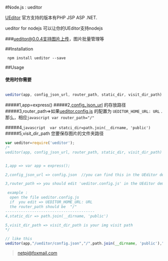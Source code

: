 #Node.js : ueditor


[UEditor](https://github.com/fex-team/ueditor) 官方支持的版本有PHP JSP ASP .NET.

ueditor for nodejs 可以让你的UEditor支持nodejs 


###ueditor@0.0.4支持图片上传，图片批量管理等

##Installation

```
 npm install ueditor --save

```

##Usage

#### 使用时你需要
```javascript

ueditor(app, config_json_url, router_path, static_dir, visit_dir_path)

```
#####1,app=express()
#####2,[config_json_url](https://github.com/netpi/ueditor-1/blob/dev-1.5.0/php/config.json) 的存放路径
#####3,router_path=>如果[ueditor.config.js](https://github.com/netpi/ueditor-1/blob/dev-1.5.0/ueditor.config.js)  的配置为 ```UEDITOR_HOME_URL: URL``` . 那么，相应```javascript
var router_path="/"```
  
#####4,```javascript 
var statci_dir=path.join(__dirname, 'public')```
#####5,visit_dir_path 您要保存图片的文件夹路径
```javascript
var ueditor=require('ueditor');
/*
ueditor(app, config_json_url, router_path, static_dir, visit_dir_path)


1,app => var app = express();

2,config_json_url => config.json  //you can find this in the UEditor demo

3,router_path => you should edit 'ueditor.config.js' in the UEditor demo

 example : 
  open the file ueditor.config.js
  if  you edit => UEDITOR_HOME_URL: URL
  the router_path should be  "/"
----------------------------------------
4,static_dir => path.join(__dirname, 'public')

5,visit_dir_path => visit_dir_path is your img visit path 
*/

// like this
ueditor(app,"/ueditor/config.json","/",path.join(__dirname, 'public'),"/upload")

```
>netpi@foxmail.com
